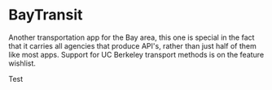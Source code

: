 BayTransit
==========

Another transportation app for the Bay area, this one is special in the fact that it carries all agencies that produce API's, rather than just half of them like most apps. Support for UC Berkeley transport methods is on the feature wishlist.

Test
